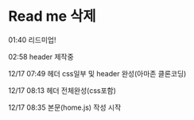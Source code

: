 # Read me 삭제

01:40 리드미업!

02:58 header 제작중

12/17 07:49 헤더 css일부 및 header 완성(아마존 클론코딩)

12/17 08:13 헤더 전체완성(css포함)

12/17 08:35 본문(home.js) 작성 시작
